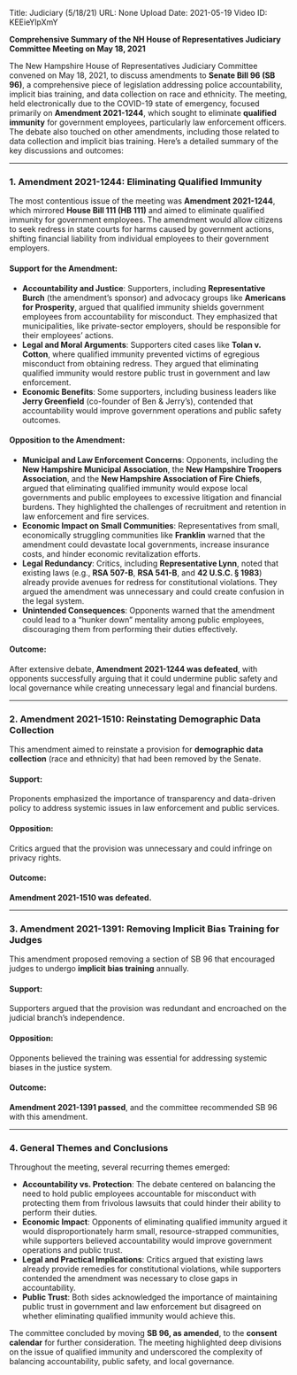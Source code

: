 Title: Judiciary (5/18/21)
URL: None
Upload Date: 2021-05-19
Video ID: KEEieYlpXmY

**Comprehensive Summary of the NH House of Representatives Judiciary Committee Meeting on May 18, 2021**  

The New Hampshire House of Representatives Judiciary Committee convened on May 18, 2021, to discuss amendments to **Senate Bill 96 (SB 96)**, a comprehensive piece of legislation addressing police accountability, implicit bias training, and data collection on race and ethnicity. The meeting, held electronically due to the COVID-19 state of emergency, focused primarily on **Amendment 2021-1244**, which sought to eliminate **qualified immunity** for government employees, particularly law enforcement officers. The debate also touched on other amendments, including those related to data collection and implicit bias training. Here’s a detailed summary of the key discussions and outcomes:

---

### **1. Amendment 2021-1244: Eliminating Qualified Immunity**  
The most contentious issue of the meeting was **Amendment 2021-1244**, which mirrored **House Bill 111 (HB 111)** and aimed to eliminate qualified immunity for government employees. The amendment would allow citizens to seek redress in state courts for harms caused by government actions, shifting financial liability from individual employees to their government employers.  

#### **Support for the Amendment:**  
- **Accountability and Justice**: Supporters, including **Representative Burch** (the amendment’s sponsor) and advocacy groups like **Americans for Prosperity**, argued that qualified immunity shields government employees from accountability for misconduct. They emphasized that municipalities, like private-sector employers, should be responsible for their employees’ actions.  
- **Legal and Moral Arguments**: Supporters cited cases like **Tolan v. Cotton**, where qualified immunity prevented victims of egregious misconduct from obtaining redress. They argued that eliminating qualified immunity would restore public trust in government and law enforcement.  
- **Economic Benefits**: Some supporters, including business leaders like **Jerry Greenfield** (co-founder of Ben & Jerry’s), contended that accountability would improve government operations and public safety outcomes.  

#### **Opposition to the Amendment:**  
- **Municipal and Law Enforcement Concerns**: Opponents, including the **New Hampshire Municipal Association**, the **New Hampshire Troopers Association**, and the **New Hampshire Association of Fire Chiefs**, argued that eliminating qualified immunity would expose local governments and public employees to excessive litigation and financial burdens. They highlighted the challenges of recruitment and retention in law enforcement and fire services.  
- **Economic Impact on Small Communities**: Representatives from small, economically struggling communities like **Franklin** warned that the amendment could devastate local governments, increase insurance costs, and hinder economic revitalization efforts.  
- **Legal Redundancy**: Critics, including **Representative Lynn**, noted that existing laws (e.g., **RSA 507-B**, **RSA 541-B**, and **42 U.S.C. § 1983**) already provide avenues for redress for constitutional violations. They argued the amendment was unnecessary and could create confusion in the legal system.  
- **Unintended Consequences**: Opponents warned that the amendment could lead to a “hunker down” mentality among public employees, discouraging them from performing their duties effectively.  

#### **Outcome:**  
After extensive debate, **Amendment 2021-1244 was defeated**, with opponents successfully arguing that it could undermine public safety and local governance while creating unnecessary legal and financial burdens.

---

### **2. Amendment 2021-1510: Reinstating Demographic Data Collection**  
This amendment aimed to reinstate a provision for **demographic data collection** (race and ethnicity) that had been removed by the Senate.  

#### **Support:**  
Proponents emphasized the importance of transparency and data-driven policy to address systemic issues in law enforcement and public services.  

#### **Opposition:**  
Critics argued that the provision was unnecessary and could infringe on privacy rights.  

#### **Outcome:**  
**Amendment 2021-1510 was defeated.**

---

### **3. Amendment 2021-1391: Removing Implicit Bias Training for Judges**  
This amendment proposed removing a section of SB 96 that encouraged judges to undergo **implicit bias training** annually.  

#### **Support:**  
Supporters argued that the provision was redundant and encroached on the judicial branch’s independence.  

#### **Opposition:**  
Opponents believed the training was essential for addressing systemic biases in the justice system.  

#### **Outcome:**  
**Amendment 2021-1391 passed**, and the committee recommended SB 96 with this amendment.

---

### **4. General Themes and Conclusions**  
Throughout the meeting, several recurring themes emerged:  
- **Accountability vs. Protection**: The debate centered on balancing the need to hold public employees accountable for misconduct with protecting them from frivolous lawsuits that could hinder their ability to perform their duties.  
- **Economic Impact**: Opponents of eliminating qualified immunity argued it would disproportionately harm small, resource-strapped communities, while supporters believed accountability would improve government operations and public trust.  
- **Legal and Practical Implications**: Critics argued that existing laws already provide remedies for constitutional violations, while supporters contended the amendment was necessary to close gaps in accountability.  
- **Public Trust**: Both sides acknowledged the importance of maintaining public trust in government and law enforcement but disagreed on whether eliminating qualified immunity would achieve this.  

The committee concluded by moving **SB 96, as amended**, to the **consent calendar** for further consideration. The meeting highlighted deep divisions on the issue of qualified immunity and underscored the complexity of balancing accountability, public safety, and local governance.